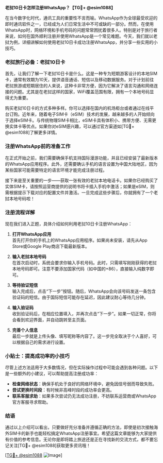 **老挝10日卡怎样注册WhatsApp？【TG💪+ @esim1088】**

在当今数字化时代，通讯工具的重要性不言而喻。WhatsApp作为全球最受欢迎的即时通讯软件之一，已经成为人们日常生活中不可或缺的一部分。然而，在使用WhatsApp时，网络环境和手机号码的问题常常困扰着很多人。特别是对于旅行者来说，如何在国外顺利注册并使用WhatsApp是一个常见难题。今天，我们就以老挝为例，详细讲解如何使用老挝10日卡成功注册WhatsApp，并分享一些实用的小技巧。

### 老挝旅行必备：老挝10日卡

首先，让我们了解一下老挝10日卡是什么。这是一种专为短期游客设计的本地SIM卡，通常有效期为10天，提供语音通话、短信以及移动数据服务。对于计划前往老挝旅游或短期居住的人来说，这种卡非常方便，因为它解决了语言沟通和网络连接的问题。尤其是在老挝这样的国家，WiFi覆盖范围有限，拥有一个本地号码显得尤为重要。

购买老挝10日卡的方式多种多样。你可以选择在国内的机场柜台或者通过在线平台订购。近年来，随着电子SIM卡（eSIM）技术的发展，越来越多的人开始倾向于选择eSIM卡。与传统物理SIM卡相比，eSIM卡具有体积小、携带方便、无需更换实体卡等优点。如果你对eSIM感兴趣，可以通过官方渠道如[TG💪+ @esim1088]了解更多详情。

### 注册WhatsApp前的准备工作

在正式开始之前，我们需要确保手机支持国际漫游功能，并且已经安装了最新版本的WhatsApp应用程序。此外，还需要确认手机的语言设置为中国大陆地区，因为某些国家可能需要特定的语言环境才能完成注册过程。

接下来是至关重要的一步——获取一张有效的老挝本地电话卡。如果你已经购买了实体SIM卡，请按照运营商提供的说明书将卡插入手机中激活；如果是eSIM，则需根据提示下载对应的配置文件并激活。一旦完成这些步骤后，你就拥有了一个老挝本地号码啦！

### 注册流程详解

现在我们进入正题，具体介绍如何利用老挝10日卡注册WhatsApp：

1. **打开WhatsApp应用**  
   首先打开你的手机上的WhatsApp应用程序。如果尚未安装，请先从App Store或Google Play商店下载最新版本。

2. **输入老挝本地号码**  
   在首次启动时，系统会要求你输入手机号码。此时，只需填写刚刚获得的老挝本地号码即可。注意不要添加国家代码（如中国的+86），直接输入纯数字即可。

3. **等待验证短信**  
   输入完成后，点击“下一步”按钮。随后，WhatsApp会向该号码发送一条包含验证码的短信。由于国际短信可能存在延迟，因此建议耐心等待几分钟。

4. **输入验证码**  
   收到验证码后，在相应位置填入，并再次点击“下一步”。如果一切正常，你将会看到欢迎界面，并自动跳转至主页面。

5. **完善个人信息**  
   最后一步就是上传头像、填写昵称等内容了。这一步完全取决于个人喜好，可以根据自己的需求进行设置。

### 小贴士：提高成功率的小技巧

尽管上述方法适用于大多数情况，但在实际操作过程中可能会遇到各种问题。以下是一些额外的小建议，可以帮助提高注册成功率：

- **检查网络状态**：确保手机处于良好的网络环境中，避免因信号弱而导致失败。
- **尝试更换时间段**：有时候非高峰时段的成功率会更高。
- **联系客服求助**：如果多次尝试仍无法成功注册，不妨联系运营商或WhatsApp官方客服寻求帮助。

### 结语

通过以上介绍可以看出，只要做好充分准备并遵循正确的方法，即使是初次接触海外SIM卡的新手也能轻松搞定WhatsApp注册事宜。希望这篇文章能够为大家提供有价值的参考信息。无论你是即将踏上旅途还是正在寻找新的交流方式，都不要忘记关注[TG💪+ @esim1088]获取更多资讯哦！

[[TG💪+ @esim1088](https://t.me/s/esim1088) ![Image](https://i.postimg.cc/4NQfJmqS/Snipaste-2025-05-13-00-14-12.png)]